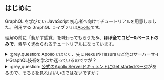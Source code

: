 ## はじめに

GraphQL を学びたい JavaScript 初心者へ向けてチュートリアルを用意しました。利用する GraphQL ライブラリは[Apollo](https://www.apollographql.com/docs/apollo-server/)です。

理解の前に「動かす感覚」を味わってもらうため、**ほぼ全てコピー&ペーストのみで**、素早く進められるチュートリアルになっています。

<details><summary>:grey_question: Apolloではなく、先にNexusやHasuraなど他のサーバーサイドGraphQL技術を学ぶか迷っているのですが？</summary>

GraphQL にはクライアントサイドとサーバーサイドがありますが、このチュートリアルで扱うのはサーバーサイドです。

サーバーサイド GraphQL には、Apollo 以外にも[Nexus](https://nexusjs.org/)や[Hasura](https://hasura.io/blog/tagged/javascript/)などの実装もあり、どれから学び始めるか迷う人もいるかもしれません。そういった方のためにも、チュートリアルに少し工夫を施しました。

本チュートリアルと、それに続く一連のチュートリアルは、ほぼ全てコピー&ペーストのみで素早く進められるように作られています。時間がない方でも「GraphQL を動かす感覚」をつかんでいただけるように構成しており、その感覚は Apollo であっても、Nexus や Hasura であっても、実装技術の詳細を問わず、GraphQL 全般に通用するものになっています。

チュートリアルに沿って、ある程度 Apollo Server を学んだあとで、そのまま Apollo Server を学び続けるか、Nexus や Hasura などに学習の軸を移すか選んでみてください。

---

</details>

<details><summary>:grey_question: <a href="https://www.apollographql.com/docs/apollo-server/getting-started/">公式のApollo ServerドキュメントにGet startedページ</a>があるので、そちらを見ればいいのではないですか？</summary>

たしかに本チュートリアル単体を見れば、公式の Get started と大差はありません。

しかし、本チュートリアルとそれに続く一連のチュートリアルを通して学んで頂くと、ほぼ全てコピー&ペーストのみで素早く進められるという工夫の積み重ねで、より快適に学んでいただけると考えています。

その他の公式 Get started ページと差異は

- TypeScript を前提にしている
- TypeScript を watch して走らせる ts-node-dev を使い、以降のチュートリアルも快適にこなすための土台にしている
- 敢えて丁寧な説明はせず、理解するよりも先に動かす感覚をつかんでもらう構成にしている

といったところです。

一連のチュートリアルを学んで GraphQL を動かす感覚をつかんでもらえたら、その後 Apollo の公式チュートリアルで学び直すのもおすすめです。最初から Apollo 公式チュートリアルだけで学ぶより、そのほうが早くなるように工夫してチュートリアルを構成しています。

---
## gitレポジトリのクローン

:large_orange_diamond: Action: ターミナルで以下の一連のコマンドを実行してください

```
git clone https://github.com/richardimaoka/apollo-server-tutorial.git
cd apollo-server-tutorial
```

## TypeScript環境のセットアップ
#
:large_orange_diamond: Action: ターミナルで以下のコマンドを実行してください

```terminal:メイン (ターミナル)
npm init -yes
```

:white_check_mark: Result: `package.json` が生成されます

:large_orange_diamond: Action: 以下のコマンドを入力してください。

```terminal: メイン (ターミナル)
npm install typescript
```

:large_orange_diamond: Action: 以下のコマンドを入力してください。

```terminal: メイン (ターミナル)
npx tsc -init
```

:white_check_mark: Result: ファイル `tsconfig.json` が生成されます

これでTypeScriptをコンパイルする環境が整いました。次の数アクションで簡単なTypeScriptコードを実行してみます。

:large_orange_diamond: Action: 以下のコマンドを入力してください。

```terminal: メイン (ターミナル)
cp answers/index0.ts index.ts
```

:white_check_mark: Result: コピーされたファイルは以下のとおりです。

```ts:index.ts
export const s: string = "hello world";
console.log(s);
```

TypeScriptをwatchして実行するための `ts-node-dev` を導入します。

:large_orange_diamond: Action: 以下の一連のコマンドを入力してください。

```terminal: メイン (ターミナル)
npm install ts-node-dev
```

```terminal: メイン (ターミナル)
npm set-script start "ts-node-dev --respawn index.ts"
```

:white_check_mark: Result: `package.json`に以下が挿入されます。

```json:package.json
  "scripts": {
    "start": "ts-node-dev --respawn index.ts"
  }
```

:large_orange_diamond: Action: 以下のコマンドを入力してください。

```terminal: メイン (ターミナル)
npm run start
```

:white_check_mark: Result: 以下のように`hello world`が表示されます。

```console
> start
> ts-node-dev --respawn index.ts

[INFO] 14:12:04 ts-node-dev ver. 1.1.8 (using ts-node ver. 9.1.1, typescript ver. 4.5.4)
hello world
```

次に`index.ts`の内容を書き換えると、watch機能によってリアルタイムでターミナルに反映されることを確認してみましょう。

:large_orange_diamond: Action: 別のターミナルを新たに立ち上げてください。以下の2つのターミナルが立ち上がった状態になるはずです。

- ターミナル1: `npm run start`を走らせ続けている状態
- ターミナル2: 入力待ちの状態

:large_orange_diamond: Action: 入力待ちのターミナル2で、以下のコマンドを入力してください。

```terminal: メイン (ターミナル)
cp answers/index1.ts index.ts
```

:white_check_mark: Result: 以下のようにファイルが書き換わっています。

```diff:index.ts
-export const s: string = "hello world";
+export const s: string = "good morning world";
 console.log(s);
```

:white_check_mark: Result: `npm run start`を走らせているターミナル1では、`hello world`の表示が`good morning world`に変更されます。

```console
[INFO] 14:15:33 Restarting: /workspaces/apollo-server-tutorial/index.ts has been modified
good morning world
```

ここまでで、簡単なTypeScriptコードをwatchして実行できました。コードを書き換えたら、ts-node-devのwatch機能がすぐにサーバーを再起動してくれるので、apollo serverの開発が快適になります。

## apollo server のインストールと実行

ここまでの手順に沿っていれば、以下の2つのターミナルを立ち上げているはずです。

- ターミナル1: `npm run start`を走らせ続けている状態
- ターミナル2: 入力待ちの状態

:large_orange_diamond: Action: 入力待ちのターミナル2で以下のコマンドを入力してください。

```terminal: メイン (ターミナル)
npm install apollo-server graphql
```

:large_orange_diamond: Action: 続けて以下のコマンドを入力してください。

```terminal: メイン (ターミナル)
cp answers/index2.ts index.ts
```

:white_check_mark: Result: `index.ts` に最小限のapollo serverのコードをコピーしました。

:white_check_mark: Result: `npm run start`を走らせ続けているーミナル1で、以下のように表示されます。

```console
[INFO] 14:30:40 ts-node-dev ver. 1.1.8 (using ts-node ver. 9.1.1, typescript ver. 4.5.4)
🚀  Server ready at http://localhost:4000/
```

:large_orange_diamond: Action: ブラウザで http://localhost:4000/ を開いてください

:white_check_mark: Result: 以下のような画面が表示されます。

![image.png](https://qiita-image-store.s3.ap-northeast-1.amazonaws.com/0/75738/58dd6755-b37b-9f64-3047-a1a2e8e7b0b9.png)

これは[The Apollo Studio Explorer](https://www.apollographql.com/docs/studio/explorer/explorer/)と呼ばれる、ブラウザからGraphQLサーバーを叩くためのツールです。

> The Apollo Studio Explorer is a powerful web IDE for creating, running, and managing GraphQL operations:

:large_orange_diamond: Action: 上記の画面にある、Query your serverボタンを押してください

:white_check_mark: Result: 以下のような画面に遷移します。

![2022-01-25_00h35_02.png](https://qiita-image-store.s3.ap-northeast-1.amazonaws.com/0/75738/0d0ce96f-db92-760c-801e-3cff25131d5a.png)

:large_orange_diamond: Action: "Operation"の部分で以下のように入力し、中括弧`{}`の中でスペースキーを押してください。自動補完が効いて候補が現れます。

![image.png](https://qiita-image-store.s3.ap-northeast-1.amazonaws.com/0/75738/f3e998b8-685e-4b6b-a95f-010f4905daf5.png)

:large_orange_diamond: Action: 候補から"hello"を選んで"Run"を押してください

![2022-01-25_00h36_07.png](https://qiita-image-store.s3.ap-northeast-1.amazonaws.com/0/75738/e1a54767-e5aa-6adf-53e9-1094323759fd.png)

:white_check_mark: Result: "Response"の部分に"hello world"というサーバーからのレスポンスが表示されます。

![2022-01-25_00h36_15.png](https://qiita-image-store.s3.ap-northeast-1.amazonaws.com/0/75738/07b28d64-adec-5674-d2c3-6b0d1a2d6572.png)

Apollo Studioはapollo serverの開発に欠かせないツールです。次のチャプターではGraph QLの型とともに、Apollo Studioの基本的な使い方もあわせて説明しましょう。

<details><summary>:grey_question: 実装を書いてないのに、勝手に"Hello World"という文字列が返ってくるのはなぜ？</summary><div>

```ts:index.ts
const server = new ApolloServer({ typeDefs, mocks: true });
```
`ApolloServer`に`mocks: true`を渡しているため、Resolverの実装を書かなくてもString型のmock値"hello world"が返ってきます。

mockの意味は次の「Apollo Server でいくつかの型を利用してみる」を見ていただければ、より明確になります。mockを使わずResolverを書いて実践的なGraphQLサーバーを開発する方法は次のチュートリアルで解説します。
</div></details>

<details><summary>:grey_question: <a href="https://www.apollographql.com/docs/studio/explorer/explorer/">Apollo Studio Explorer</a>じゃなくて<a href="https://github.com/graphql/graphql-playground">Graph QL Playground</a>、もしくは<a href="https://github.com/graphql/graphiql">GraphiQL</a>を使いたいのだけど？</summary><div>

GraphQL登場時にブラウザからGraphQLサーバーを叩く方法といえば、GraphiQLでした。

GraphQL登場からしばらくして出てきたApolloは、GraphiQLではなくGraphQL Playgroundをデフォルトで利用している期間が長かったのですが、Apollo Server 3.0からデフォルトでApollo Studio Explorerを利用するようになりました。

そして、GraphQL Playgroundは以下のアナウンスにある通りリタイアされ、ver 2.0が作られる予定のようです…

- [Announcing: Playground 🤝 GraphiQL, Retiring Playground - GitHub graphql/graphql-playground issue #1143](https://github.com/graphql/graphql-playground/issues/1143)

…でしたが、上記GitHubイシューを見ると、2021年になってからまたいくつか方針の変更があったようですね。

なんにせよ、Apollo ServerはデフォルトでApollo Studio Explorerを利用するようになったので、このチュートリアルでもそちらを使っています。

</div></details>

<details><summary>:grey_question: ドメインが <code>localhost</code> じゃなくて <code>https://studio.apollographql.com</code> だけど、勝手に外部データ送信されないのですか？</summary><div>

一言でいうと、送信されないです。

https://www.apollographql.com/docs/studio/explorer/sandbox/

> Apollo Sandbox is a special instance of the Explorer that doesn't require an Apollo account. Sandbox doesn't support certain Explorer features like schema history, but it's great for local development.
> ...中略...
> You can use Sandbox without an internet connection if you're querying a graph running on localhost. To do so, open Sandbox in your browser at least once while connected to the internet. You can then use that browser to open Sandbox while offline.

とはいえ、公式ドキュメントに書いてあるものの、ローカル通信しかしないのに https://studio.apollographql.com なのは、やっぱりなんだか気持ち悪いですよね。

---


## Apollo Server でいくつかの型を利用してみる

再掲ですが、ここまでの手順に沿っていれば、以下の2つのターミナルを立ち上げているはずです。

- ターミナル1: `npm run start`を走らせ続けている状態
- ターミナル2: 入力待ちの状態

:large_orange_diamond: Action: ターミナル2で、以下のコマンドを入力してください。

```terminal: メイン (ターミナル)
cp answers/index3.ts index.ts
```

:white_check_mark: Result: いくつかの型が追加されました。

```diff:index.ts
const typeDefs = gql`
  type Query {
    hello: String
>   booleanValue: Boolean
>   intValue: Int
>   floatValue: Float
  }
 `;
```

:large_orange_diamond: Action: ブラウザで http://localhost:4000/ を開いてください

![2022-01-26_23h46_24.png](https://qiita-image-store.s3.ap-northeast-1.amazonaws.com/0/75738/98d0e41c-2d7b-ec1e-39c5-f523151092ef.png)

:white_check_mark: Result: 先ほどと同じ手順で、今度は`hello`以外に、`booleanValue`, `floatValue`, `intValue`という新たな候補が現れているはずです。

:large_orange_diamond: Action: 以下のクエリを"Operation"の部分に入力して、"Run"ボタンを押してください。

```graphql
{
  hello
  booleanValue
  floatValue
  intValue
}
```

:white_check_mark: Result: このような結果が返されます。

![2022-01-26_23h49_43.png](https://qiita-image-store.s3.ap-northeast-1.amazonaws.com/0/75738/6ffedafe-4396-4698-c63f-b6d0db352697.png)

:large_orange_diamond: Action: ターミナル2で、以下のコマンドを入力してください。

```terminal: メイン (ターミナル)
cp answers/index4.ts index.ts
```

:large_orange_diamond: Action: クエリに`arrayOfInts`を追加してください。

![2022-01-26_23h50_50.png](https://qiita-image-store.s3.ap-northeast-1.amazonaws.com/0/75738/70250d4c-eaaf-d746-6cf7-2d74f11e99e3.png)

:white_check_mark: Result: このような結果が返されます。

![2022-01-26_23h51_24.png](https://qiita-image-store.s3.ap-northeast-1.amazonaws.com/0/75738/a781fcde-5c6e-60ad-9ad7-7c314299ce61.png)

ApolloServerのmockは、Array型に対して要素数2のArrayを自動生成してくれます。

:large_orange_diamond: Action: 以下のコマンドを入力してください。

```terminal: メイン (ターミナル)
cp answers/index5.ts index.ts
```

:large_orange_diamond: Action: クエリに`arrayOfObjs`を入力してください。

![2022-01-26_23h54_59.png](https://qiita-image-store.s3.ap-northeast-1.amazonaws.com/0/75738/d6f9c4b7-99c3-3e7b-bc6a-4a2ab0aebb01.png)

:white_check_mark: Result: このようなエラーが返されます。

![2022-01-26_23h59_09.png](https://qiita-image-store.s3.ap-northeast-1.amazonaws.com/0/75738/d6b92c0e-b1b7-cb35-2f9c-7dc8aca546c9.png)

このエラーがなぜ起こるかというと、GraphQLのクエリ文法ではオブジェクト型のフィールドに対して、以下のような入れ子型のクエリを書かなくてはならないからです。

:large_orange_diamond: Action: 以下のようにクエリを書き換えてください。


```graphql
{
  arrayOfObjs {
    id
    intValue
    floatValue
  }
}
```

:large_orange_diamond: Action: "Run"ボタンを押してください

![2022-01-26_23h51_24.png](https://qiita-image-store.s3.ap-northeast-1.amazonaws.com/0/75738/a781fcde-5c6e-60ad-9ad7-7c314299ce61.png)

:white_check_mark: Result: このような結果が返されます。

![2022-01-27_00h02_08.png](https://qiita-image-store.s3.ap-northeast-1.amazonaws.com/0/75738/812a97ac-95f5-6ef0-0af0-fd874d8bb803.png)
## まとめ

以上が Apollo Server を立ち上げて、簡単なクエリをブラウザから実行するまでの流れを紹介しました。

今回は以下のように `mocks: true` を指定した最小限のサーバー実装でしたが、

```ts
const server = new ApolloServer({ typeDefs, mocks: true });
```

モックを使わない実際の GraphQL サーバー開発では、各フィールドの[Resolver](https://www.apollographql.com/docs/apollo-server/data/resolvers/)を書く必要があります。次のチュートリアルでは Resolver の書き方を紹介します。

## 次のチュートリアル

Apollo Server Resolver (準備中)

## 参考資料

- Apollo Basics 公式 https://www.apollographql.com/docs/
- Apollo Server 公式 https://www.apollographql.com/docs/apollo-server/
- GraphQL 公式 https://graphql.org/
- How to GraphQL https://www.howtographql.com/

